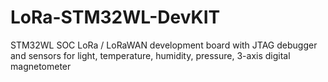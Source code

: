 # LoRa-STM32WL-DevKIT
STM32WL SOC LoRa / LoRaWAN development board with JTAG debugger and sensors for light, temperature, humidity, pressure, 3-axis digital magnetometer
